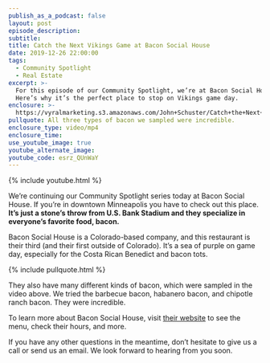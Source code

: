 ```yaml
---
publish_as_a_podcast: false
layout: post
episode_description:
subtitle:
title: Catch the Next Vikings Game at Bacon Social House
date: 2019-12-26 22:00:00
tags:
  - Community Spotlight
  - Real Estate
excerpt: >-
  For this episode of our Community Spotlight, we’re at Bacon Social House.
  Here’s why it’s the perfect place to stop on Vikings game day.
enclosure: >-
  https://vyralmarketing.s3.amazonaws.com/John+Schuster/Catch+the+Next+Vikings+Game+at+Bacon+Social+House.mp4
pullquote: All three types of bacon we sampled were incredible.
enclosure_type: video/mp4
enclosure_time:
use_youtube_image: true
youtube_alternate_image:
youtube_code: esrz_QUnWaY
---
```


{% include youtube.html %}

We’re continuing our Community Spotlight series today at Bacon Social House. If you’re in downtown Minneapolis you have to check out this place. **It’s just a stone’s throw from U.S. Bank Stadium and they specialize in everyone’s favorite food, bacon.**

Bacon Social House is a Colorado-based company, and this restaurant is their third (and their first outside of Colorado). It’s a sea of purple on game day, especially for the Costa Rican Benedict and bacon tots.&nbsp;

{% include pullquote.html %}

They also have many different kinds of bacon, which were sampled in the video above. We tried the barbecue bacon, habanero bacon, and chipotle ranch bacon. They were incredible.

To learn more about Bacon Social House, visit [their website](https://www.baconsocialhouse.com/location/bacon-social-house-minneapolis/) to see the menu, check their hours, and more.

If you have any other questions in the meantime, don’t hesitate to give us a call or send us an email. We look forward to hearing from you soon.